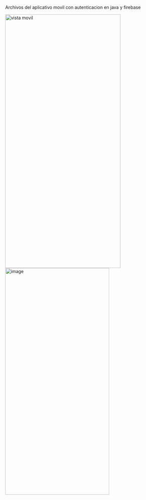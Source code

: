 Archivos del aplicativo movil con autenticacion en java y firebase


<img width="366" height="801" alt="vista movil" src="https://github.com/user-attachments/assets/f722f0bf-a7c9-43c9-a545-004febcd952a" />

<img width="330" height="716" alt="image" src="https://github.com/user-attachments/assets/74cd8bec-6992-4698-b3e8-f080e245dde2" />
